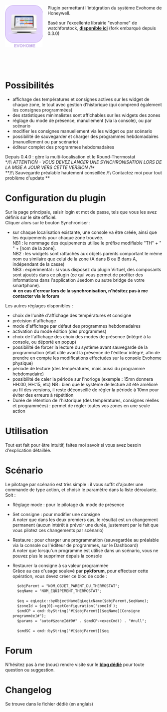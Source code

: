 <img align="left" src="../img/evohome_icon.png" width="120" style="padding-right:16px;">
Plugin permettant l'intégration du système Evohome de Honeywell.

Basé sur l'excellente librairie "evohome" de watchforstock, **[disponible ici](https://github.com/watchforstock/evohome-client)** 
(fork embarqué depuis 0.3.0)<br/><br/><br/><br/><br/><br/><br/>


Possibilités
==
- affichage des températures et consignes actives sur les widget de chaque zone, le tout avec gestion d'historique (qui comprend également les consignes programmées)
- des statistiques minimalistes sont affichables sur les widgets des zones
- réglage du mode de présence, manullement (via la console), ou par scénario
- modifier les consignes manuellement via les widget ou par scénario
- possibilité de sauvegarder et charger des programmes hebdomadaires (manuellement ou par scénario)
- éditeur complet des programmes hebdomadaires

Depuis 0.4.0 : gère la multi-localisation et le Round-Thermostat<br/>
**/!\ ATTENTION - VOUS DEVEZ LANCER UNE SYNCHRONISATION LORS DE LA MISE A JOUR VERS CETTE VERSION /!\** <br/>
**/!\ Sauvegarde préalable hautement conseillée /!\ Contactez moi pour tout problème d'update **

Configuration du plugin
==

Sur la page principale, saisir login et mot de passe, tels que vous les avez définis sur le site officiel.<br/>
Cliquer alors sur le bouton Synchroniser :
- sur chaque localisation existante, une console va être créée, ainsi que les équipements pour chaque zone trouvée.<br/>
NB1 : le nommage des équipements utilise le préfixe modifiable "TH" + " " + [nom de la zone].<br/>
NB2 : les widgets sont rattachés aux objets parents comportant le même nom ou similaire que celui de la zone (A dans B ou B dans A, indépendant de la casse)<br/>
NB3 : expérimental : si vous disposez du plugin Virtuel, des composants sont ajoutés dans ce plugin (ce qui vous permet de profiter des informations dans l'application Jeedom ou autre bridge de votre smartphone).<br/>
**=> en cas d'erreur lors de la synchronisation, n'hésitez pas à me contacter via le forum**

Les autres réglages disponibles :<br/>
- choix de l'unité d'affichage des températures et consigne
- précision d'affichage
- mode d'affichage par défaut des programmes hebdomadaires
- activation du mode édition (des programmes)
- choix de l'affichage des choix des modes de présence (intégré à la console, ou déporté en popup)
- possibilité de forcer la lecture du système avant sauvegarde de la programmation (était utile avant la présence de l'éditeur intégré, afin de prendre en compte les modifications effectuées sur la console Evohome physique)
- période de lecture (des températures, mais aussi du programme hebdomadaire)
- possibilité de caler la période sur l'horloge (exemple : 15mn donnera HH:00, HH:15, etc)
NB : bien que le système de lecture ait été amélioré au fil des versions, il reste déconseillé de régler la période à 10mn pour éviter des erreurs à répétition
- Durée de rétention de l'historique (des températures, consignes réelles et programmées) : permet de régler toutes vos zones en une seule action


Utilisation
==
Tout est fait pour être intuitif, faites moi savoir si vous avez besoin d'explication détaillée.


Scénario
========

Le pilotage par scénario est très simple : il vous suffit d'ajouter une commande de type action, et choisir le paramètre dans la liste déroulante.<br/>
Soit :
- Réglage mode : pour le pilotage du mode de présence
- Set consigne : pour modifier une consigne<br/>
A noter que dans les deux premiers cas, le résultat est un changement permanent (aucun intérêt à prévoir une durée, justement par le fait que vous pilotez ces changements par scénario)

- Restaure : pour charger une programmation (sauvegardée au préalable via la console ou l'éditeur de programmes, sur le Dashboard)<br/>
A noter que lorsqu'un programme est utilisé dans un scénario, vous ne pouvez plus le supprimer depuis la console

- Restaurer la consigne à sa valeur programmée<br/>
Grâce au cas d'usage soulevé par **pykforum**, pour effectuer cette opération, vous devez créer ce bloc de code :<br/>

		$objParent = "NOM_OBJET_PARENT_DU_THERMOSTAT";
		$eqName = "NOM_EQUIPEMENT_THERMOSTAT";
		
		$eq = eqLogic::byObjectNameEqLogicName($objParent,$eqName);
		$zoneId = $eq[0]->getConfiguration('zoneId');
		$cmdCP = cmd::byString("#[$objParent][$eqName][Consigne programmée]#");
		$params = "auto#$zoneId#0#" . $cmdCP->execCmd() . "#null";
		
		$cmdSC = cmd::byString("#[$objParent][$eq

Forum
==
N'hésitez pas à me (nous) rendre visite sur le **[blog dédié](https://www.jeedom.com/forum/viewtopic.php?f=143&t=31647)** pour toute question ou suggestion.


Changelog
==
Se trouve dans le fichier dédié (en anglais)